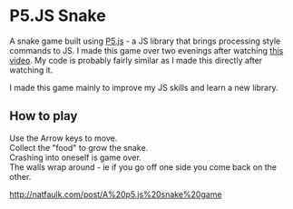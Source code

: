 # P5.JS Snake

A snake game built using [P5.js](https://p5js.org) - a JS library that brings processing style commands to JS. I made this game over two evenings after watching [this video](https://youtu.be/AaGK-fj-BAM). My code is probably fairly similar as I made this directly after watching it.

I made this game mainly to improve my JS skills and learn a new library.

## How to play
Use the Arrow keys to move.  
Collect the "food" to grow the snake.  
Crashing into oneself is game over.  
The walls wrap around - ie if you go off one side you come back on the other.  

http://natfaulk.com/post/A%20p5.js%20snake%20game
